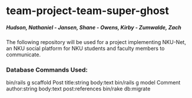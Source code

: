 # team-project-team-super-ghost
##### Hudson, Nathaniel - Jansen, Shane - Owens, Kirby - Zumwalde, Zach #####

The following repository will be used for a project implementing NKU-Net, an NKU social platform for NKU students and faculty members to communicate.


### Database Commands Used:
bin/rails g scaffold Post title:string body:text
bin/rails g model Comment author:string body:text post:references
bin/rake db:migrate
